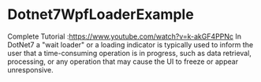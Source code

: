 # Dotnet7WpfLoaderExample

Complete Tutorial :https://www.youtube.com/watch?v=k-akGF4PPNc
In DotNet7 a "wait loader" or a loading indicator is typically used to inform the user that a time-consuming operation is in progress, such as data retrieval, processing, or any operation that may cause the UI to freeze or appear unresponsive.
